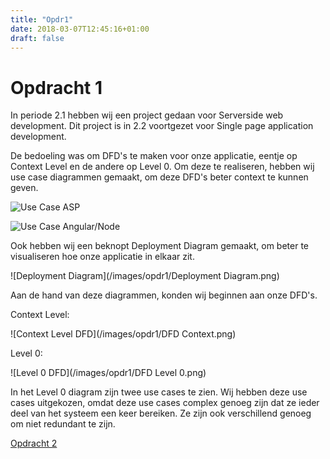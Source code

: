 ```yaml
---
title: "Opdr1"
date: 2018-03-07T12:45:16+01:00
draft: false
---
```


# Opdracht 1

In periode 2.1 hebben wij een project gedaan voor Serverside web development. Dit project is in 2.2 voortgezet voor Single page application development.

De bedoeling was om DFD's te maken voor onze applicatie, eentje op Context Level en de andere op Level 0.
Om deze te realiseren, hebben wij use case diagrammen gemaakt, om deze DFD's beter context te kunnen geven.

![Use Case ASP](/images/opdr1/project2.1.png)

![Use Case Angular/Node](/images/opdr1/project2.2.png)

Ook hebben wij een beknopt Deployment Diagram gemaakt, om beter te visualiseren hoe onze applicatie in elkaar zit.

![Deployment Diagram](/images/opdr1/Deployment Diagram.png)

Aan de hand van deze diagrammen, konden wij beginnen aan onze DFD's.

Context Level:

![Context Level DFD](/images/opdr1/DFD Context.png)

Level 0:

![Level 0 DFD](/images/opdr1/DFD Level 0.png)

In het Level 0 diagram zijn twee use cases te zien. Wij hebben deze use cases uitgekozen, omdat deze use cases complex genoeg zijn dat ze ieder deel van het systeem een keer bereiken.
Ze zijn ook verschillend genoeg om niet redundant te zijn.

[Opdracht 2](/posts/opdr2)